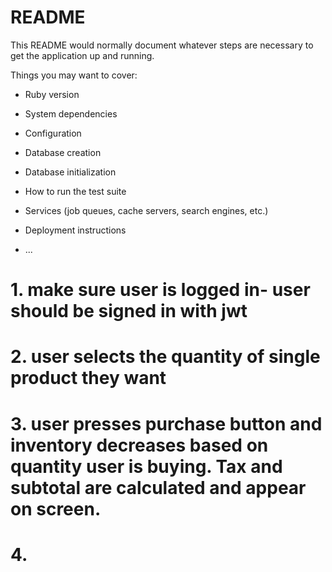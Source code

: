 # README

This README would normally document whatever steps are necessary to get the
application up and running.

Things you may want to cover:

* Ruby version

* System dependencies

* Configuration

* Database creation

* Database initialization

* How to run the test suite

* Services (job queues, cache servers, search engines, etc.)

* Deployment instructions

* ...

# 1. make sure user is logged in- user should be signed in with jwt
# 2. user selects the quantity of single product they want 
# 3. user presses purchase button and inventory decreases based on quantity user is buying. Tax and subtotal are calculated and appear on screen. 
# 4. 